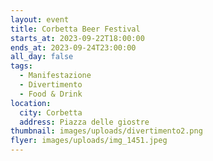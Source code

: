 ```yaml
---
layout: event
title: Corbetta Beer Festival
starts_at: 2023-09-22T18:00:00
ends_at: 2023-09-24T23:00:00
all_day: false
tags:
  - Manifestazione
  - Divertimento
  - Food & Drink
location:
  city: Corbetta
  address: Piazza delle giostre
thumbnail: images/uploads/divertimento2.png
flyer: images/uploads/img_1451.jpeg
---
```

